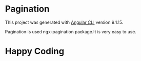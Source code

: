 # Pagination

This project was generated with [Angular CLI](https://github.com/angular/angular-cli) version 9.1.15.

Pagination is used ngx-pagination package.It is very easy to use.

# Happy Coding

